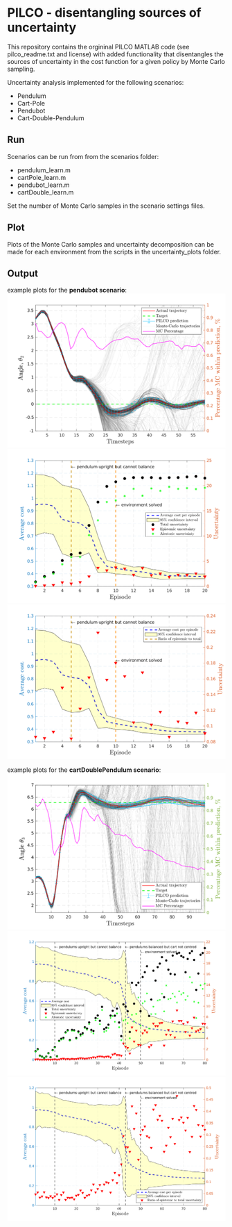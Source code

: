 # PILCO - disentangling sources of uncertainty

This repository contains the orgininal PILCO MATLAB code (see pilco_readme.txt and license) with added functionality that disentangles the sources of uncertainty in the cost function for a given policy by Monte Carlo sampling.

Uncertainty analysis implemented for the following scenarios:

* Pendulum
* Cart-Pole
* Pendubot
* Cart-Double-Pendulum

## Run 

Scenarios can be run from from the scenarios folder:

* pendulum_learn.m
* cartPole_learn.m
* pendubot_learn.m
* cartDouble_learn.m

Set the number of Monte Carlo samples in the scenario settings files.

## Plot

Plots of the Monte Carlo samples and uncertainty decomposition can be made for each environment from the scripts in the uncertainty_plots folder.

## Output

example plots for the **pendubot scenario**:
![](imgs/pen_MC_rollout_Ep_40_Dim_3.png)
![](imgs/pen_uncertainty.png)
![](imgs/pen_uncertainty_norm.png)

example plots for the **cartDoublePendulum scenario**:
![](imgs/cdp_MC_rollout_Ep_80_Dim_6.png)
![](imgs/cdp_uncertainty.png)
![](imgs/cdp_uncertainty_normalised.png)

